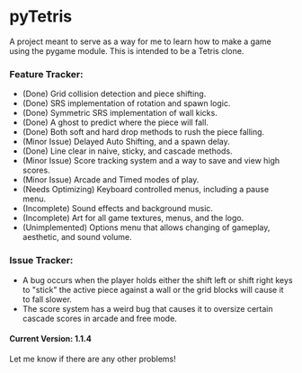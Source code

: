 # pyTetris
A project meant to serve as a way for me to learn how to make a game using the pygame module.
This is intended to be a Tetris clone.

### Feature Tracker:
- (Done) Grid collision detection and piece shifting.
- (Done) SRS implementation of rotation and spawn logic.
- (Done) Symmetric SRS implementation of wall kicks.
- (Done) A ghost to predict where the piece will fall.
- (Done) Both soft and hard drop methods to rush the piece falling.
- (Minor Issue) Delayed Auto Shifting, and a spawn delay.
- (Done) Line clear in naive, sticky, and cascade methods.
- (Minor Issue) Score tracking system and a way to save and view high scores.
- (Minor Issue) Arcade and Timed modes of play.
- (Needs Optimizing) Keyboard controlled menus, including a pause menu.
- (Incomplete) Sound effects and background music.
- (Incomplete) Art for all game textures, menus, and the logo.
- (Unimplemented) Options menu that allows changing of gameplay, aesthetic, and sound volume.

### Issue Tracker:
- A bug occurs when the player holds either the shift left or shift right keys to "stick" the active piece against a wall or the grid blocks will cause it to fall slower.
- The score system has a weird bug that causes it to oversize certain cascade scores in arcade and free mode.

#### Current Version: 1.1.4

Let me know if there are any other problems!
